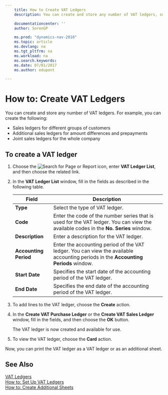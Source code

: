 ```yaml
---
    title: How to Create VAT Ledgers
    description: You can create and store any number of VAT ledgers, such as for different groups of customers, for additional sales ledgers for amount differences and prepayments, and for joint sales ledgers for the whole company.

    documentationcenter: ''
    author: SorenGP

    ms.prod: "dynamics-nav-2018"
    ms.topic: article
    ms.devlang: na
    ms.tgt_pltfrm: na
    ms.workload: na
    ms.search.keywords:
    ms.date: 07/01/2017
    ms.author: edupont

---
```

# How to: Create VAT Ledgers
You can create and store any number of VAT ledgers. For example, you can create the following:  

- Sales ledgers for different groups of customers  
- Additional sales ledgers for amount differences and prepayments  
- Joint sales ledgers for the whole company  

## To create a VAT ledger  

1.  Choose the ![Search for Page or Report](../../media/ui-search/search_small.png "Search for Page or Report icon") icon, enter **VAT Ledger List**, and then choose the related link.  
2.  In the **VAT Ledger List** window, fill in the fields as described in the following table.  

    |Field|Description|  
    |---------------------------------|---------------------------------------|  
    |**Type**|Select the type of VAT ledger.|  
    |**Code**|Enter the code of the number series that is used for the VAT ledger. You can view the available codes in the **No. Series** window.|  
    |**Description**|Enter a description for the VAT ledger.|  
    |**Accounting Period**|Enter the accounting period of the VAT ledger. You can view the available accounting periods in the **Accounting Periods** window.|  
    |**Start Date**|Specifies the start date of the accounting period of the VAT ledger.|  
    |**End Date**|Specifies the end date of the accounting period of the VAT ledger.|  

3.  To add lines to the VAT ledger, choose the **Create** action.  
4.  In the **Create VAT Purchase Ledger** or the **Create VAT Sales Ledger** window, fill in the fields, and then choose the **OK** button.  

    The VAT ledger is now created and available for use.  

5.  To view the VAT ledger, choose the **Card** action.  

Now, you can print the VAT ledger as a VAT ledger or as an additional sheet.  

## See Also  
 [VAT Ledgers](vat-ledgers.md)   
 [How to: Set Up VAT Ledgers](how-to-set-up-vat-ledgers.md)   
 [How to: Create Additional Sheets](how-to-create-additional-sheets.md)

